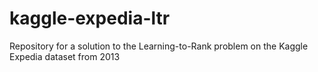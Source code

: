# kaggle-expedia-ltr
Repository for a solution to the Learning-to-Rank problem on the Kaggle Expedia dataset from 2013
